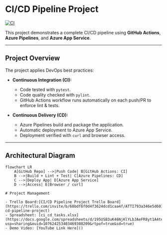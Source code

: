 # CI/CD Pipeline Project
[![CI](https://github.com/rayanhassan0/ci-cd-pipeline/actions/workflows/python-app.yml/badge.svg?branch=main)](https://github.com/rayanhassan0/ci-cd-pipeline/actions/workflows/python-app.yml)

This project demonstrates a complete CI/CD pipeline using **GitHub Actions**, **Azure Pipelines**, and **Azure App Service**.

---

## Project Overview
The project applies DevOps best practices:

- **Continuous Integration (CI):**
  - Code tested with `pytest`.
  - Code quality checked with `pylint`.
  - GitHub Actions workflow runs automatically on each push/PR to enforce lint & tests.

- **Continuous Delivery (CD):**
  - Azure Pipelines build and package the application.
  - Automatic deployment to Azure App Service.
  - Deployment verified with `curl` and browser access.

---

## Architectural Diagram
```mermaid
flowchart LR
    A[GitHub Repo] -->|Push Code| B[GitHub Actions: CI]
    B -->|Build + Lint + Test| C[Azure Pipelines: CD]
    C -->|Deploy App| D[Azure App Service]
    D -->|Access| E[Browser / curl]

# Project Management

- Trello Board:[CI/CD Pipeline Project Trello Board](https://trello.com/invite/b/68bdf6f0d4f3624dcd1caa4f/ATTI793a346e5d601a2e966a8a1683ede3bcC5C83614/ci-cd-pipeline-project)  
- Spreadsheet: [ci_cd_tasks.xlsx](https://docs.google.com/spreadsheets/d/195USB3uK46NjKlYLbJAeFR8yt1A4te37/edit?usp=sharing&ouid=107624253403469308209&rtpof=true&sd=true)  
- Demo Video: [YouTube Link Here]()
